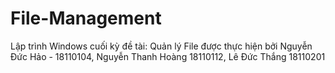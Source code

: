 # File-Management
Lập trình Windows cuối kỳ đề tài: Quản lý File được thực hiện bởi Nguyễn Đức Hảo - 18110104, Nguyễn Thanh Hoàng 18110112, Lê Đức Thắng 18110201
